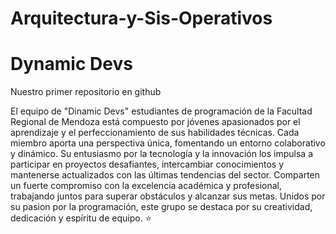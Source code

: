 # Arquitectura-y-Sis-Operativos
# Dynamic Devs
Nuestro primer repositorio en github

El equipo de "Dinamic Devs" estudiantes de programación de la Facultad Regional de Mendoza está compuesto por jóvenes apasionados por el aprendizaje y el perfeccionamiento de sus habilidades técnicas. 
Cada miembro aporta una perspectiva única, fomentando un entorno colaborativo y dinámico. 
Su entusiasmo por la tecnología y la innovación los impulsa a participar en proyectos desafiantes, intercambiar conocimientos y mantenerse actualizados con las últimas tendencias del sector. 
Comparten un fuerte compromiso con la excelencia académica y profesional, trabajando juntos para superar obstáculos y alcanzar sus metas. 
Unidos por su pasion por la programación, este grupo se destaca por su creatividad, dedicación y espíritu de equipo. :star:
